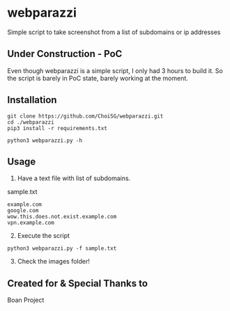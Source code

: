 # webparazzi
Simple script to take screenshot from a list of subdomains or ip addresses 

## Under Construction - PoC 
Even though webparazzi is a simple script, I only had 3 hours to build it. So the script is barely in PoC state, barely working at the moment. 

## Installation 
```
git clone https://github.com/ChoiSG/webparazzi.git
cd ./webparazzi
pip3 install -r requirements.txt

python3 webparazzi.py -h 
```

## Usage 

1. Have a text file with list of subdomains.

sample.txt
```
example.com
google.com
wow.this.does.not.exist.example.com
vpn.example.com
```

2. Execute the script 
```
python3 webparazzi.py -f sample.txt
```

3. Check the images folder! 

## Created for & Special Thanks to 
Boan Project 